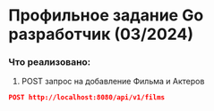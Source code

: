 # Профильное задание Go разработчик (03/2024)

### Что реализовано:

1. POST запрос на добавление Фильма и Актеров

```json
POST http://localhost:8080/api/v1/films

```